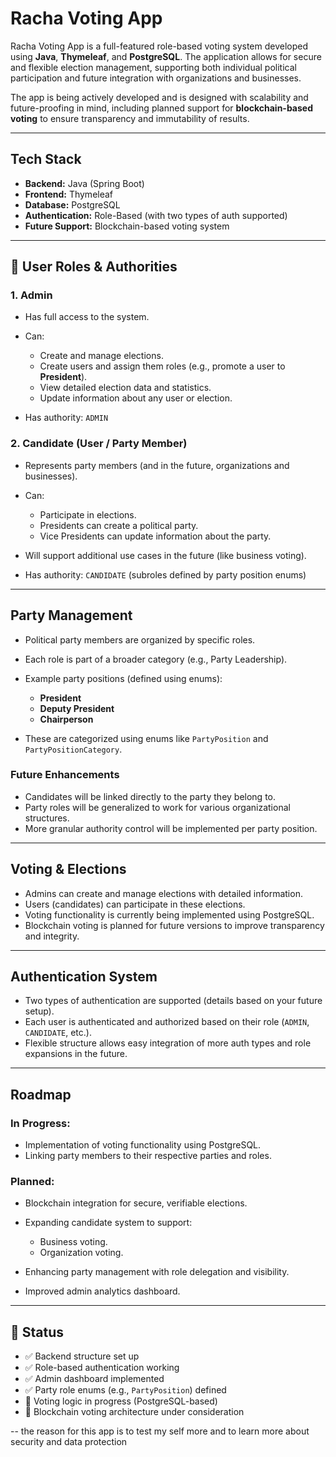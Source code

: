 
# Racha Voting App

Racha Voting App is a full-featured role-based voting system developed using **Java**, **Thymeleaf**, and **PostgreSQL**. The application allows for secure and flexible election management, supporting both individual political participation and future integration with organizations and businesses.

The app is being actively developed and is designed with scalability and future-proofing in mind, including planned support for **blockchain-based voting** to ensure transparency and immutability of results.

---

## Tech Stack

* **Backend:** Java (Spring Boot)
* **Frontend:** Thymeleaf
* **Database:** PostgreSQL
* **Authentication:** Role-Based (with two types of auth supported)
* **Future Support:** Blockchain-based voting system

---

## 👥 User Roles & Authorities

### 1. **Admin**

* Has full access to the system.
* Can:

  * Create and manage elections.
  * Create users and assign them roles (e.g., promote a user to **President**).
  * View detailed election data and statistics.
  * Update information about any user or election.
* Has authority: `ADMIN`

### 2. **Candidate (User / Party Member)**

* Represents party members (and in the future, organizations and businesses).
* Can:

  * Participate in elections.
  * Presidents can create a political party.
  * Vice Presidents can update information about the party.
* Will support additional use cases in the future (like business voting).
* Has authority: `CANDIDATE` (subroles defined by party position enums)

---

## Party Management

* Political party members are organized by specific roles.
* Each role is part of a broader category (e.g., Party Leadership).
* Example party positions (defined using enums):

  * **President**
  * **Deputy President**
  * **Chairperson**
* These are categorized using enums like `PartyPosition` and `PartyPositionCategory`.

### Future Enhancements

* Candidates will be linked directly to the party they belong to.
* Party roles will be generalized to work for various organizational structures.
* More granular authority control will be implemented per party position.

---

## Voting & Elections

* Admins can create and manage elections with detailed information.
* Users (candidates) can participate in these elections.
* Voting functionality is currently being implemented using PostgreSQL.
* Blockchain voting is planned for future versions to improve transparency and integrity.

---

## Authentication System

* Two types of authentication are supported (details based on your future setup).
* Each user is authenticated and authorized based on their role (`ADMIN`, `CANDIDATE`, etc.).
* Flexible structure allows easy integration of more auth types and role expansions in the future.

---

## Roadmap

### In Progress:

* Implementation of voting functionality using PostgreSQL.
* Linking party members to their respective parties and roles.

### Planned:

* Blockchain integration for secure, verifiable elections.
* Expanding candidate system to support:

  * Business voting.
  * Organization voting.
* Enhancing party management with role delegation and visibility.
* Improved admin analytics dashboard.

---

## 📌 Status

* ✅ Backend structure set up
* ✅ Role-based authentication working
* ✅ Admin dashboard implemented
* ✅ Party role enums (e.g., `PartyPosition`) defined
* 🔧 Voting logic in progress (PostgreSQL-based)
* 🧠 Blockchain voting architecture under consideration

--
the reason for this app is to test my self more and to learn more about security and data protection
